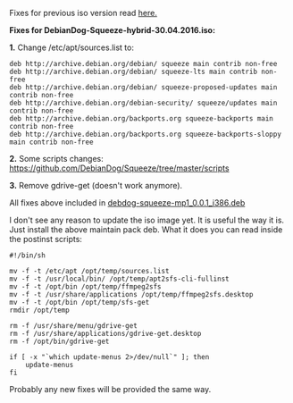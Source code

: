 Fixes for previous iso version read [here.](https://github.com/DebianDog/Squeeze/blob/921f30c938455cd1f162f439d8208058c34c9927/Bugs-and-Fixes.md)

**Fixes for DebianDog-Squeeze-hybrid-30.04.2016.iso:**

**1.** Change /etc/apt/sources.list to:

```
deb http://archive.debian.org/debian/ squeeze main contrib non-free
deb http://archive.debian.org/debian/ squeeze-lts main contrib non-free
deb http://archive.debian.org/debian/ squeeze-proposed-updates main contrib non-free
deb http://archive.debian.org/debian-security/ squeeze/updates main contrib non-free
deb http://archive.debian.org/backports.org squeeze-backports main contrib non-free
deb http://archive.debian.org/backports.org squeeze-backports-sloppy main contrib non-free
```

**2.** Some scripts changes:
https://github.com/DebianDog/Squeeze/tree/master/scripts

**3.** Remove gdrive-get (doesn't work anymore).

All fixes above included in [debdog-squeeze-mp1_0.0.1_i386.deb](https://github.com/DebianDog/Squeeze/releases/download/v.1.0/debdog-squeeze-mp1_0.0.1_i386.deb)

I don't see any reason to update the iso image yet. It is useful the way it is. Just install the above maintain pack deb. What it does you can read inside the postinst scripts:

```
#!/bin/sh

mv -f -t /etc/apt /opt/temp/sources.list
mv -f -t /usr/local/bin/ /opt/temp/apt2sfs-cli-fullinst
mv -f -t /opt/bin /opt/temp/ffmpeg2sfs
mv -f -t /usr/share/applications /opt/temp/ffmpeg2sfs.desktop
mv -f -t /opt/bin /opt/temp/sfs-get
rmdir /opt/temp

rm -f /usr/share/menu/gdrive-get
rm -f /usr/share/applications/gdrive-get.desktop
rm -f /opt/bin/gdrive-get

if [ -x "`which update-menus 2>/dev/null`" ]; then
	update-menus
fi

```
Probably any new fixes will be provided the same way.
